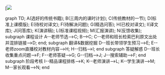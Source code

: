 [[![](https://mermaid.ink/img/](url)eyJjb2RlIjoiZ3JhcGggVEQ7XG5BKOmAieWlveeahOS8oOe7n-S5puexjSk7XG5CKOS4ieWRqOWGheeahOivvuaXtuiuoeWIkik7XG5DKOS8oOe7n-aVmeadkOeahOS4gOiKgik7XG5EKOagh-WHhuS4iuivvuaooeeJiCk7XG5FKOW-heagoeWvueivkeaWhyk7XG5GKOW-heino-WGs-mXrumimCk7XG5HKOeyvumAiemXruetlCk7XG5IKOW3suagoeWvueivkeaWhyk7XG5JKOivkeaWh-W6kyk7XG5KKOmXruetlOW6kyk7XG5LKOa8lOiusueovyk7XG5MKOagh-WHhuivvueoi-inhumikSk7XG5NKOaxh-aKpea8lOiusik7XG5OKOWPjemmiOaUtumbhik7XG5zdWJncmFwaCDor77nqIvorr7orqFcbkEtLeiAgeW4iOiKgumAiS0tPkM7XG5CLS0-QztcbkMtLeiAgeW4iOWSjOePremVv-ajgOe0ouW3tOWIqeWOn-aWh-WHuuWkhOW5tua3t-aOkumTvuaOpS0tPkQ7XG5lbmQ7XG5zdWJncmFwaCDnv7vor5Em5pWw5o2u5oyW5o6YXG5ELS3nj63plb_luKbpooblrabnlJ_pooTkuaAtLT5FO1xuRS0t6ICB5biIem9vbeebtOaSreagoeWvueaVmeadkOWGheWuuS0tPkg7XG5ILS3lvZLmoaMtLT5JO1xuZW5kXG5zdWJncmFwaCDnrZTnlpHop6Pmg5FcbkQtLeePremVv-aUtumbhumHjeeCuemXrumimC0tPkY7XG5GLS3ogIHluIjnrZTnlpEtLT5HO1xuRy0t5b2S5qGjLS0-SjtcbkotLeaQnOe0oui-heWKqS0tPkY7XG5lbmRcbnN1YmdyYXBoIOmYtuauteiAg-aguFxuSS0t57K-5ZOB6K--56iL5o6S57uDLS0-SztcbkstLeiAgeW4iOa8lOiusi0tPkw7XG5LLS3lrabnlJ_mvJTorrItLT5NO1xuTS0t5a626ZW_6KeC55yLLS0-TjtcbmVuZCIsIm1lcm1haWQiOnsidGhlbWUiOiJkZWZhdWx0In0sInVwZGF0ZUVkaXRvciI6ZmFsc2V9)](https://mermaid-js.github.io/mermaid-live-editor/#/edit/eyJjb2RlIjoiZ3JhcGggVEQ7XG5BKOmAieWlveeahOS8oOe7n-S5puexjSk7XG5CKOS4ieWRqOWGheeahOivvuaXtuiuoeWIkik7XG5DKOS8oOe7n-aVmeadkOeahOS4gOiKgik7XG5EKOagh-WHhuS4iuivvuaooeeJiCk7XG5FKOW-heagoeWvueivkeaWhyk7XG5GKOW-heino-WGs-mXrumimCk7XG5HKOeyvumAiemXruetlCk7XG5IKOW3suagoeWvueivkeaWhyk7XG5JKOivkeaWh-W6kyk7XG5KKOmXruetlOW6kyk7XG5LKOa8lOiusueovyk7XG5MKOagh-WHhuivvueoi-inhumikSk7XG5NKOaxh-aKpea8lOiusik7XG5OKOWPjemmiOaUtumbhik7XG5zdWJncmFwaCDor77nqIvorr7orqFcbkEtLeiAgeW4iOiKgumAiS0tPkM7XG5CLS0-QztcbkMtLeiAgeW4iOWSjOePremVv-ajgOe0ouW3tOWIqeWOn-aWh-WHuuWkhOW5tua3t-aOkumTvuaOpS0tPkQ7XG5lbmQ7XG5zdWJncmFwaCDnv7vor5Em5pWw5o2u5oyW5o6YXG5ELS3nj63plb_luKbpooblrabnlJ_pooTkuaAtLT5FO1xuRS0t6ICB5biIem9vbeebtOaSreagoeWvueaVmeadkOWGheWuuS0tPkg7XG5ILS3lvZLmoaMtLT5JO1xuZW5kXG5zdWJncmFwaCDnrZTnlpHop6Pmg5FcbkQtLeePremVv-aUtumbhumHjeeCuemXrumimC0tPkY7XG5GLS3ogIHluIjnrZTnlpEtLT5HO1xuRy0t5b2S5qGjLS0-SjtcbkotLeaQnOe0oui-heWKqS0tPkY7XG5lbmRcbnN1YmdyYXBoIOmYtuauteiAg-aguFxuSS0t57K-5ZOB6K--56iL5o6S57uDLS0-SztcbkstLeiAgeW4iOa8lOiusi0tPkw7XG5LLS3lrabnlJ_mvJTorrItLT5NO1xuTS0t5a626ZW_6KeC55yLLS0-TjtcbmVuZCIsIm1lcm1haWQiOnsidGhlbWUiOiJkZWZhdWx0In0sInVwZGF0ZUVkaXRvciI6ZmFsc2V9)

<div class="mermaid">
graph TD;
A(选好的传统书籍);
B(三周内的课时计划);
C(传统教材的一节);
D(标准上课模版);
E(待校对译文);
F(待解决问题);
G(精选问答);
H(已校对译文);
I(译文库);
J(问答库);
K(演讲稿);
L(标准课程视频);
M(汇报演讲);
N(反馈收集);
subgraph 课程设计
A--老师节选-->C;
B-->C;
C--老师和班长检索巴利原文出处并混排链接-->D;
end;
subgraph 翻译&数据挖掘
D--班长带领学生预习-->E;
E--老师zoom直播校对教材内容-->H;
H--归档-->I;
end
subgraph 答疑解惑
D--班长收集重点问题-->F;
F--老师答疑-->G;
G--归档-->J;
J--搜索辅助-->F;
end
subgraph 阶段考核
I--精品课程排练-->K;
K--老师演讲-->L;
K--学生演讲-->M;
M--家长观看-->N;
end
</div>

